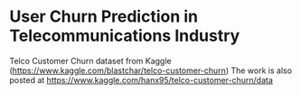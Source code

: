 # User Churn Prediction in Telecommunications Industry
 Telco Customer Churn dataset from Kaggle (https://www.kaggle.com/blastchar/telco-customer-churn)
 The work is also posted at https://www.kaggle.com/hanx95/telco-customer-churn/data
